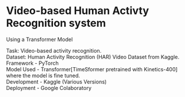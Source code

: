 # Video-based Human Activty Recognition system
Using a Transformer Model

Task: Video-based activity recognition.                                            
Dataset: Human Activity Recognition (HAR) Video Dataset from Kaggle.                                   
Framework - PyTorch                                      
Model Used - Transformer[TimeSformer pretrained with Kinetics-400] where the model is fine tuned.                                        
Development - Kaggle (Various Versions)                                             
Deployment - Google Colaboratory

